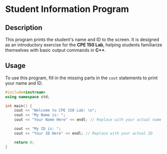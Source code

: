 # Student Information Program

## Description
This program prints the student's name and ID to the screen. It is designed as an introductory exercise for the **CPE 150 Lab**, helping students familiarize themselves with basic output commands in **C++**.

## Usage
To use this program, fill in the missing parts in the `cout` statements to print your name and ID.

```cpp
#include<iostream>
using namespace std;

int main() {
    cout << "Welcome to CPE 150 Lab: \n";
    cout << "My Name is: "; 
    cout << "Your Name Here" << endl; // Replace with your actual name

    cout << "My ID is: "; 
    cout << "Your ID Here" << endl; // Replace with your actual ID

    return 0;
}

